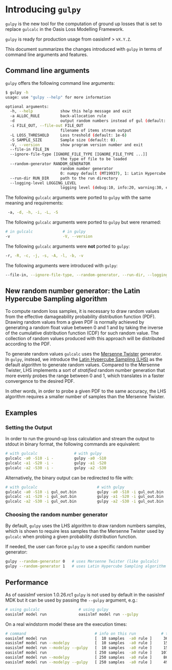 # Introducing `gulpy`

`gulpy` is the new tool for the computation of ground up losses that is set to replace `gulcalc` in the 
Oasis Loss Modelling Framework.

`gulpy` is ready for production usage from oasislmf > v`X.Y.Z`.

This document summarizes the changes introduced with `gulpy` in terms of command line arguments and features.

## Command line arguments
`gulpy` offers the following command line arguments:
```bash
$ gulpy -h
usage: use "gulpy --help" for more information

optional arguments:
  -h, --help            show this help message and exit
  -a ALLOC_RULE         back-allocation rule
  -d                    output random numbers instead of gul (default: False).
  -i FILE_OUT, --file-out FILE_OUT
                        filename of items stream output
  -L LOSS_THRESHOLD     Loss treshold (default: 1e-6)
  -S SAMPLE_SIZE        Sample size (default: 0).
  -V, --version         show program version number and exit
  --file-in FILE_IN
  --ignore-file-type [IGNORE_FILE_TYPE [IGNORE_FILE_TYPE ...]]
                        the type of file to be loaded
  --random-generator RANDOM_GENERATOR
                        random number generator
                        0: numpy default (MT19937), 1: Latin Hypercube. Default: 1.
  --run-dir RUN_DIR     path to the run directory
  --logging-level LOGGING_LEVEL
                        logging level (debug:10, info:20, warning:30, error:40, critical:50). Default: 30.
```

The following `gulcalc` arguments were ported to `gulpy` with the same meaning and requirements:
```bash
 -a, -d, -h, -i, -L, -S
```
The following `gulcalc` arguments were ported to `gulpy` but were renamed:
```bash
# in gulcalc             # in gulpy
-v                       -V, --version
```
The following `gulcalc` arguments were **not** ported to `gulpy`:
```bash
-r, -R, -c, -j, -s, -A, -l, -b, -v
```

The following arguments were introduced with `gulpy`:
```bash
--file-in, --ignore-file-type, --random-generator, --run-dir, --logging-level
```

## New random number generator: the Latin Hypercube Sampling algorithm
To compute random loss samples, it is necessary to draw random values from the effective damageability probability distribution function (PDF).
Drawing random values from a given PDF is normally achieved by generating a random float value between 0 and 1 and by taking the inverse of the cumulative
distribution function (CDF) for such random value. The collection of random values produced with this approach will be distributed according to the PDF.

To generate random values `gulcalc` uses the [Mersenne Twister](https://en.wikipedia.org/wiki/Mersenne_Twister) generator. In `gulpy`, instead, we introduce the [Latin Hypercube Sampling (LHS)](https://en.wikipedia.org/wiki/Latin_hypercube_sampling)  as the default algorithm to generate random values.
Compared to the Mersenne Twister, LHS implements a sort of *stratified* random number generation that more evenly probes the range between 0 and 1, which translates in a faster convergence to the desired PDF. 

In other words, in order to probe a given PDF to the same accuracy, the LHS algorithm requires a smaller number of samples than the Mersenne Twister.


## Examples
### Setting the Output
In order to run the ground-up loss calculation and stream the output to stdout in binary format, the following commands are equivalent:
```bash
# with gulcalc                # with gulpy
gulcalc -a0 -S10 -i -         gulpy -a0 -S10
gulcalc -a1 -S20 -i -         gulpy -a1 -S20
gulcalc -a2 -S30 -i -         gulpy -a2 -S30
```
Alternatively, the binary output can be redirected to file with:
```bash
# with gulcalc                          # with gulpy                          # with gulpy [alternative]
gulcalc -a0 -S10 -i gul_out.bin         gulpy -a0 -S10 -i gul_out.bin         gulpy -a0 -S10 --file-out gul_out.bin
gulcalc -a1 -S20 -i gul_out.bin         gulpy -a1 -S20 -i gul_out.bin         gulpy -a1 -S20 --file-out gul_out.bin
gulcalc -a2 -S30 -i gul_out.bin         gulpy -a2 -S30 -i gul_out.bin         gulpy -a2 -S30 --file-out gul_out.bin
```

### Choosing the random number generator
By default, `gulpy` uses the LHS algorithm to draw random numbers samples, which is shown to require less samples than the Mersenne Twister used by `gulcalc` when probing a given probability distribution function. 

If needed, the user can force `gulpy` to use a specific random number generator:
```bash
gulpy --random-generator 0   # uses Mersenne Twister (like gulcalc)
gulpy --random-generator 1   # uses Latin Hypercube Sampling algorithm (new in gulpy)
```


## Performance
As of oasislmf version 1.0.26.rc1 `gulpy` is not used by default in the oasislmf MDK but it can be used by passing the `--gulpy` argument, e.g.:

```bash
# using gulcalc                 # using gulpy
oasislmf model run              oasislmf model run --gulpy
```

On a real windstorm model these are the execution times:

```bash
# command                              # info on this run           # total execution time     # uses                 # speedup
oasislmf model run                     [  10 samples  -a0 rule ]     3634 sec ~ 1h             getmodel + gulcalc     1.0x      [baseline for  10 samples]
oasislmf model run --modelpy           [  10 samples  -a0 rule ]     1544 sec ~ 25 min         modelpy  + gulcalc     2.4x
oasislmf model run --modelpy --gulpy   [  10 samples  -a0 rule ]     1508 sec ~ 25 min         modelpy  + gulpy       2.4x
oasislmf model run                     [ 250 samples  -a0 rule ]    10710 sec ~ 3h             getmodel + gulcalc     1.0x      [baseline for 250 samples]
oasislmf model run --modelpy           [ 250 samples  -a0 rule ]     8617 sec ~ 2h 23 min      modelpy  + gulcalc     1.2x
oasislmf model run --modelpy --gulpy   [ 250 samples  -a0 rule ]     4969 sec ~ 1h 23 min      modelpy  + gulpy       2.2x
```
